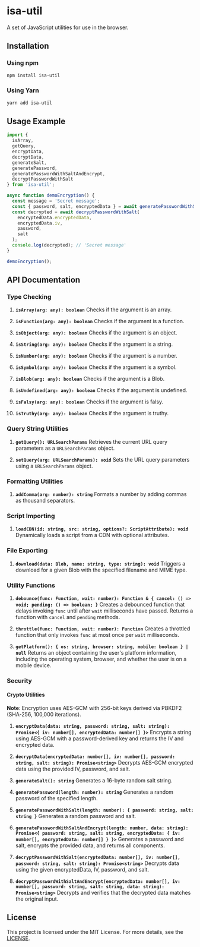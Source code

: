 # isa-util

A set of JavaScript utilities for use in the browser.

## Installation

### Using npm

```bash
npm install isa-util
```

### Using Yarn

```bash
yarn add isa-util
```

## Usage Example

```javascript
import {
  isArray,
  getQuery,
  encryptData,
  decryptData,
  generateSalt,
  generatePassword,
  generatePasswordWithSaltAndEncrypt,
  decryptPasswordWithSalt
} from 'isa-util';

async function demoEncryption() {
  const message = 'Secret message';
  const { password, salt, encryptedData } = await generatePasswordWithSaltAndEncrypt(16, message);
  const decrypted = await decryptPasswordWithSalt(
    encryptedData.encryptedData,
    encryptedData.iv,
    password,
    salt
  );
  console.log(decrypted); // 'Secret message'
}

demoEncryption();
```

## API Documentation

### Type Checking

1. **`isArray(arg: any): boolean`**
   Checks if the argument is an array.

2. **`isFunction(arg: any): boolean`**
   Checks if the argument is a function.

3. **`isObject(arg: any): boolean`**
   Checks if the argument is an object.

4. **`isString(arg: any): boolean`**
   Checks if the argument is a string.

5. **`isNumber(arg: any): boolean`**
   Checks if the argument is a number.

6. **`isSymbol(arg: any): boolean`**
   Checks if the argument is a symbol.

7. **`isBlob(arg: any): boolean`**
   Checks if the argument is a Blob.

8. **`isUndefined(arg: any): boolean`**
   Checks if the argument is undefined.

9. **`isFalsy(arg: any): boolean`**
   Checks if the argument is falsy.

10. **`isTruthy(arg: any): boolean`**
    Checks if the argument is truthy.

### Query String Utilities

1. **`getQuery(): URLSearchParams`**
   Retrieves the current URL query parameters as a `URLSearchParams` object.

2. **`setQuery(arg: URLSearchParams): void`**
   Sets the URL query parameters using a `URLSearchParams` object.

### Formatting Utilities

1. **`addComma(arg: number): string`**
   Formats a number by adding commas as thousand separators.

### Script Importing

1. **`loadCDN(id: string, src: string, options?: ScriptAttribute): void`**
   Dynamically loads a script from a CDN with optional attributes.

### File Exporting

1. **`download(data: Blob, name: string, type: string): void`**
   Triggers a download for a given Blob with the specified filename and MIME type.

### Utility Functions

1. **`debounce(func: Function, wait: number): Function & { cancel: () => void; pending: () => boolean; }`**
   Creates a debounced function that delays invoking `func` until after `wait` milliseconds have passed. Returns a function with `cancel` and `pending` methods.

2. **`throttle(func: Function, wait: number): Function`**
   Creates a throttled function that only invokes `func` at most once per `wait` milliseconds.

3. **`getPlatform(): { os: string, browser: string, mobile: boolean } | null`**
   Returns an object containing the user's platform information, including the operating system, browser, and whether the user is on a mobile device.

### Security

#### Crypto Utilities
**Note**: Encryption uses AES-GCM with 256-bit keys derived via PBKDF2 (SHA-256, 100,000 iterations).  

1. **`encryptData(data: string, password: string, salt: string): Promise<{ iv: number[], encryptedData: number[] }>`**
   Encrypts a string using AES-GCM with a password-derived key and returns the IV and encrypted data.

2. **`decryptData(encryptedData: number[], iv: number[], password: string, salt: string): Promise<string>`**
   Decrypts AES-GCM encrypted data using the provided IV, password, and salt.

3. **`generateSalt(): string`**
   Generates a 16-byte random salt string.

4. **`generatePassword(length: number): string`**
   Generates a random password of the specified length.

5. **`generatePasswordWithSalt(length: number): { password: string, salt: string }`**
   Generates a random password and salt.

6. **`generatePasswordWithSaltAndEncrypt(length: number, data: string): Promise<{ password: string, salt: string, encryptedData: { iv: number[], encryptedData: number[] } }>`**
   Generates a password and salt, encrypts the provided data, and returns all components.

7. **`decryptPasswordWithSalt(encryptedData: number[], iv: number[], password: string, salt: string): Promise<string>`**
   Decrypts data using the given encryptedData, IV, password, and salt.

8. **`decryptPasswordWithSaltAndEncrypt(encryptedData: number[], iv: number[], password: string, salt: string, data: string): Promise<string>`**
   Decrypts and verifies that the decrypted data matches the original input.

## License

This project is licensed under the MIT License. For more details, see the [LICENSE](./LICENSE).

